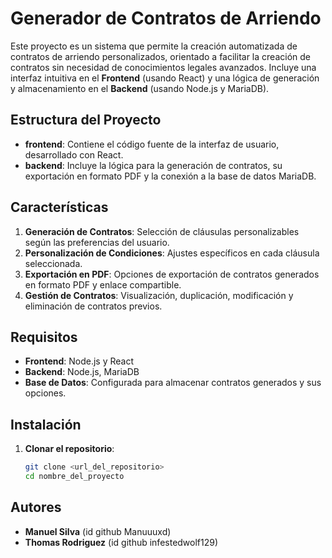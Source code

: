 # Generador de Contratos de Arriendo

Este proyecto es un sistema que permite la creación automatizada de contratos de arriendo personalizados, orientado a facilitar la creación de contratos sin necesidad de conocimientos legales avanzados. Incluye una interfaz intuitiva en el **Frontend** (usando React) y una lógica de generación y almacenamiento en el **Backend** (usando Node.js y MariaDB).

## Estructura del Proyecto

- **frontend**: Contiene el código fuente de la interfaz de usuario, desarrollado con React.
- **backend**: Incluye la lógica para la generación de contratos, su exportación en formato PDF y la conexión a la base de datos MariaDB.

## Características

1. **Generación de Contratos**: Selección de cláusulas personalizables según las preferencias del usuario.
2. **Personalización de Condiciones**: Ajustes específicos en cada cláusula seleccionada.
3. **Exportación en PDF**: Opciones de exportación de contratos generados en formato PDF y enlace compartible.
4. **Gestión de Contratos**: Visualización, duplicación, modificación y eliminación de contratos previos.

## Requisitos

- **Frontend**: Node.js y React
- **Backend**: Node.js, MariaDB
- **Base de Datos**: Configurada para almacenar contratos generados y sus opciones.

## Instalación

1. **Clonar el repositorio**:
   ```bash
   git clone <url_del_repositorio>
   cd nombre_del_proyecto

## Autores

- **Manuel Silva** (id github Manuuuxd)
- **Thomas Rodriguez** (id github infestedwolf129)
